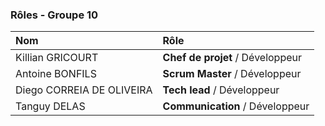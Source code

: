 ### Rôles - Groupe 10

| Nom | Rôle |
|:----|:----|
| Killian GRICOURT | **Chef de projet** / Développeur |
| Antoine BONFILS | **Scrum Master** / Développeur |
| Diego CORREIA DE OLIVEIRA | **Tech lead** / Développeur |
| Tanguy DELAS | **Communication** / Développeur |
